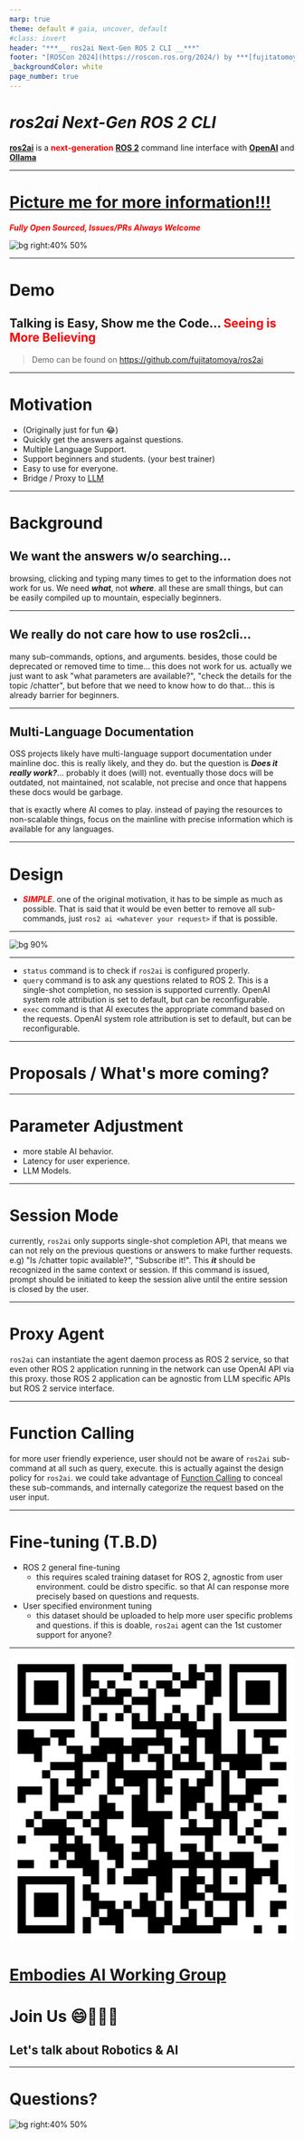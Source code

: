 ```yaml
---
marp: true
theme: default # gaia, uncover, default
#class: invert
header: "***__ ros2ai Next-Gen ROS 2 CLI __***"
footer: "[ROSCon 2024](https://roscon.ros.org/2024/) by ***[fujitatomoya@github](https://github.com/fujitatomoya)*** / ***[tomoyafujita@linkedin](https://www.linkedin.com/in/tomoya-fujita-5bb656b6/)***"
_backgroundColor: white
page_number: true
---
```


# ***ros2ai Next-Gen ROS 2 CLI***

**[ros2ai](https://github.com/fujitatomoya/ros2ai)** is a <span style="color:red">**next-generation**</span> **[ROS 2](https://github.com/ros2)** command line interface with **[OpenAI](https://openai.com/)** and **[Ollama](https://github.com/ollama/ollama)**

<!---
# Comment Here
--->

---

# [Picture me for more information!!!](https://github.com/fujitatomoya/ros2ai)

<span style="color:red;">***Fully Open Sourced, Issues/PRs Always Welcome***</span>

![bg right:40% 50%](./images/qrcode_image.png)

<!---
# Comment Here
--->

---

# Demo

## **Talking is Easy, Show me the Code...** **<span style="color:red;">Seeing is More Believing</span>**

> Demo can be found on https://github.com/fujitatomoya/ros2ai

<!---
# Questions for audience like
# - if they have used ros2cli before?
# - if they have met the problem to figure out sub-command, parameter how to use those?
# If they have, they are in the right place.
#
# ros2ai is easy to use with container, just type `docker run` is all you need to do.
# 
# Demo:
# - checking the status with openAI, `ros2 ai status -lv` to see API works okay and all the available models
# - 1st demo is query to ask the question about ROS 2, ros2ai can answer your question about ROS 2 based on your current distribution environment.
# - `ros2 ai query "what is the qos durability?"`
# - `ros2 ai query "how can we create the package"`
# - next is to ask AI to execute the appropriate command based on your request. ros2ai can execute the command behalf of you, and give the response back to you. that means you can iterate with ROS 2 system without figuring out the command line tools.
# - `ros2 ai exec "give me all the topic"` and we can check the details, `ros2 ai exec "detailed info about topic /rosout"`
# - it works with any languages, `ros2 ai exec "パラメータリストをください"`
# Demo shows us what we can do with ros2ai!
--->

---

# Motivation

- (Originally just for fun 😂)
- Quickly get the answers against questions.
- Multiple Language Support.
- Support beginners and students. (your best trainer)
- Easy to use for everyone.
- Bridge / Proxy to [LLM](https://en.wikipedia.org/wiki/Large_language_model)

<!---
# Just introduce the motivation quickly with adding extra information.
# We are gonna talk about these with the following slides as a background including feature plan.
--->

---

# Background

## We want the answers w/o searching...

browsing, clicking and typing many times to get to the information does not work for us. We need ***what***, not ***where***. all these are small things, but can be easily compiled up to mountain, especially beginners.

<!---
# this is what we do, but we do not want to if not necessary, so lets not do that.
# giving the example about QoS.
# before we get to know the QoS, we need to google, check the list, find appropriate site, and finally we still need to find the contents from ros2 documentation.
# this is expensive especially for beginners... nobody wants to do this.
--->

---

## We really do not care how to use ros2cli...

many sub-commands, options, and arguments. besides, those could be deprecated or removed time to time... this does not work for us. actually we just want to ask "what parameters are available?", "check the details for the topic /chatter", but before that we need to know how to do that... this is already barrier for beginners.

<!---
# might sound like a strong opinion, but this is true.
# we obviously do not want to remember or know the every single command line interfaces, options and parameters.
# this is not only for the ROS 2 CLI but any systems.
# if would be really easier for us that someone interprets the communication between us and system.
# this would be great for maintainers, deprecated commands and options can be concealed by ros2ai.
--->

---

## Multi-Language Documentation

OSS projects likely have multi-language support documentation under mainline doc. this is really likely, and they do. but the question is ***Does it really work?***... probably it does (will) not. eventually those docs will be outdated, not maintained, not scalable, not precise and once that happens these docs would be garbage.

that is exactly where AI comes to play. instead of paying the resources to non-scalable things, focus on the mainline with precise information which is available for any languages.

<!---
# there has been several discussion brought up that we should support multi-language documentation.
# most OSS community does if the number of users are large such as CNCF projects for example.
# but, with my personal experience, every time i visit the multi-language documentation, in my case that is Japanese, there is a warning on the top saying "This is not up-to-dated, please visit English page." or something like that.
# this does not work at all, this system is already broken in the 1st place...
# instead of having the dedicated human resource to support this, my opinion is to let the AI work as we ask in their language based on the central precise information from the mainline.
# so that we can focus and pay attention on the mainline documentation with precise and concise information with quality.
--->

---

# Design

- <span style="color:red;">***SIMPLE***</span>. one of the original motivation, it has to be simple as much as possible. That is said that it would be even better to remove all sub-commands, just `ros2 ai <whatever your request>` if that is possible.

<!---
# my focus is to keep it simple.
# implementation is really straight-forward using OpenAI Python API and ros2cli interfaces.
# unfortunately current ros2ai has sub-commands such as query and exec, but these need to be removed in the future.
# expecting this can be done with Function Calling feature that we are going to talk about in this presentation.
# i believe the most important thing is to keep is simple so that user can use without even thinking. 
--->

---

![bg 90%](./images/ros2ai_overview.png)

<!---
# ros2ai sits in between ROS 2 environment and OpenAI Python API like this.
# OpenAI Python API is compatible with Ollama, so that ros2ai can be agnostic from AI service via interface.
# you can configure backend AI service endpoint with using environmental variables.
# so every time you type the command in ros2ai, that is gonna process the request with OpenAI or Ollama, and iterate with ROS 2 system then comes back to you with result.
--->

---

- `status` command is to check if `ros2ai` is configured properly.
- `query` command is to ask any questions related to ROS 2. This is a single-shot completion, no session is supported currently. OpenAI system role attribution is set to default, but can be reconfigurable.
- `exec` command is that AI executes the appropriate command based on the requests. OpenAI system role attribution is set to default, but can be reconfigurable.

<!---
# As i introduced in the demonstration, we have now three sub-commands that are `status`, `query` and `exec`.
# if you query or execute the ros2ai, ros2ai fetches your ROS 2 environment setting such as what kind of distribution that you are using here, then integrate those information to the request completion field to AI backend service.
# that said, you can have the answer based on your local ROS 2 environment setting.
--->

---

# Proposals / What's more coming?

<!---
# Since ros2ai is new project and there is a huge area that we need to explore with using AI, let me explain about the future development and proposals in my mind.
--->

---

# Parameter Adjustment

- more stable AI behavior.
- Latency for user experience.
- LLM Models.

<!---
# OpenAI has many parameters available to tune the behavior of AI.
# as user experience, i would pay attention about stable behavior and response time.
# it would not be useful if the behavior is not predictable or stable for user experience...
# and also response time should be reasonably quick enough to get the answer from ros2ai, if that is lagging, that could be frustration for user.
# besides these, i would like to explore to more base models and model information for better experience.
--->

---

# Session Mode

currently, `ros2ai` only supports single-shot completion API, that means we can not rely on the previous questions or answers to make further requests. e.g) "Is /chatter topic available?", "Subscribe it!". This ***it*** should be recognized in the same context or session. If this command is issued, prompt should be initiated to keep the session alive until the entire session is closed by the user.

<!---
# for now, ros2ai does not support session cross-conversation result.
# that said, you can ask "/chatter topic available?", and ros2ai shows "/chatter", but you cannot ask "subscribe it".
# this is just because ros2ai is not aware of the session, so it does not understand this `it` for now.
# off the top of my head, it would be easy to support this with LangChain library to support the history just like other AI application does.
# but the question here is, history depth, where to cache, what the user interaction would be... those need to be well considered before implementation.
--->

---

# Proxy Agent

`ros2ai` can instantiate the agent daemon process as ROS 2 service, so that even other ROS 2 application running in the network can use OpenAI API via this proxy. those ROS 2 application can be agnostic from LLM specific APIs but ROS 2 service interface.

<!---
# For doing this ros2ai can act like a bridge between ROS 2 application and OpenAI or Ollama with text interfaces.
# this is totally doable, but expecting that application requirement could be different from the ros2ai.
# if that is the case, this would not be really that useful for other applications.
# at least, if we can spawn the daemon process by design, we can use ros2ai anywhere in the ROS 2 system, probably this can be useful for some cases.
--->

---

# Function Calling

for more user friendly experience, user should not be aware of `ros2ai` sub-command at all such as query, execute. this is actually against the design policy for `ros2ai`.
we could take advantage of [Function Calling](https://platform.openai.com/docs/guides/function-calling) to conceal these sub-commands, and internally categorize the request based on the user input.

<!---
# this is gonna be a good feature to support the most simple use of `ros2ai` without any options and sub-commands.
# currently it is the responsibility and burden for user to tell the sub-command category so that ros2ai can be told the context what needs to be done, question or execution?
# although this works for now, i believe that should be processed and categorized by AI, instead of user's burden.
# i think we can take advantage of Function Calling method to categorize the request with using AI, and then process the next user's request with that predicted context.
# i am expecting this would be useful to support more user friendly interfaces with ros2ai.
--->

---

# Fine-tuning (T.B.D)

- ROS 2 general fine-tuning
  - this requires scaled training dataset for ROS 2, agnostic from user environment. could be distro specific. so that AI can response more precisely based on questions and requests.
- User specified environment tuning
  - this dataset should be uploaded to help more user specific problems and questions. if this is doable, `ros2ai` agent can the 1st customer support for anyone?

<!---
# we have 2 aspects here, the one is general tuning, and the other is user's specific data based tuning.
# Since this requires huge amount of time and cost, i am not even sure what we can do with this.
# besides, I am not sure if we can fetch the user's private environmental information to make it better.
# probably some users do not want to do this because of data privacy, but that is required to upload if user wants the AI to answer the your environment specific questions or requests.
# this would be something we are going to find out how we would want to proceed with community...
--->

---

![bg right:40% 50%](./images/ROS2_AI_WG_QRcode.png)

# [Embodies AI Working Group](https://discourse.ros.org/t/embodied-ai-community-group-call-of-interest/39990)

# Join Us 😄🚀👨‍💻
## Let's talk about **Robotics & AI**

<!---
# i will be working with Robotec.AI as a member of ROS community to share experience and technical things.
# there will be AI WG, that is announced on this discourse thread.
# if you are interested, please feel free to join us and make difference together.
--->

---

# Questions?

![bg right:40% 50%](./images/qrcode_image.png)
